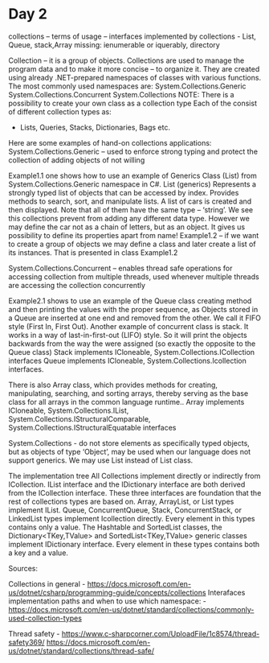 # Day 2

collections – terms of usage – interfaces implemented by collections - List, Queue, stack,Array
missing: ienumerable or iquerably, directory

Collection – it is a group of objects. Collections are used to manage the program data and to make it more concise – to organize it. They are created using already .NET-prepared namespaces of classes with various functions. The most commonly used namespaces are:
System.Collections.Generic
System.Collections.Concurrent
System.Collections
NOTE: There is a possibility to create your own class as a collection type
Each of the consist of different collection types as:
- Lists, Queries, Stacks, Dictionaries, Bags etc.

Here are some examples of hand-on collections applications:
System.Collections.Generic – used to enforce strong typing and protect the collection of adding objects of not willing 

Example1.1 one shows how to use an example of Generics Class (List<T>) from System.Collections.Generic namespace in C#. List<T> (generics) Represents a strongly typed list of objects that can be accessed by index. Provides methods to search, sort, and manipulate lists. A list of cars is created and then displayed. Note that all of them have the same type – ‘string’. We see this collections prevent from adding any different data type. However we may define the car not as a chain of letters, but as an object. It gives us possibility to define its properties apart from name!
Example1.2 – if we want to create a group of objects we may define a class and later create a list of its instances. That is presented in class Example1.2

System.Collections.Concurrent – enables thread safe operations for accessing collection from multiple threads, used whenever multiple threads are accessing the collection concurrently

Example2.1 shows to use an example of the Queue class creating method and then printing the values with the proper sequence, as Objects stored in a Queue are inserted at one end and removed from the other. We call it FIFO style (First In, First Out). Another example of concurrent class is stack. It works in a way of last-in-first-out (LIFO) style. So it will print the objects backwards from the way the were assigned (so exactly the opposite to the Queue class)
Stack implements ICloneable, System.Collections.ICollection interfaces
Queue implements ICloneable, System.Collections.Icollection interfaces.

There is also Array class, which provides methods for creating, manipulating, searching, and sorting arrays, thereby serving as the base class for all arrays in the common language runtime.. 
Array implements ICloneable, System.Collections.IList, System.Collections.IStructuralComparable, System.Collections.IStructuralEquatable interfaces

System.Collections - do not store elements as specifically typed objects, but as objects of type ‘Object’, may be used when our language does not support generics. We may use List instead of List<T> class.

The implementation tree
All Collections implement directly or indirectly from ICollection.  IList interface and the IDictionary interface are both derived from the ICollection interface. These three interfaces are foundation that the rest of collections types are based on. Array, ArrayList, or List<T> types implement IList. Queue, ConcurrentQueue<T>, Stack, ConcurrentStack<T>, or LinkedList<T> types implement Icollection directly. Every element in this types contains only a value.
The Hashtable and SortedList classes, the Dictionary<TKey,TValue> and SortedList<TKey,TValue> generic classes implement IDictionary interface. Every element in these types contains both a key and a value.





Sources:

Collections in general - https://docs.microsoft.com/en-us/dotnet/csharp/programming-guide/concepts/collections
Interafaces implementation paths and when to use which namespace: - https://docs.microsoft.com/en-us/dotnet/standard/collections/commonly-used-collection-types

Thread safety - https://www.c-sharpcorner.com/UploadFile/1c8574/thread-safety369/
		https://docs.microsoft.com/en-us/dotnet/standard/collections/thread-safe/


